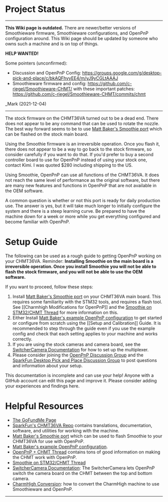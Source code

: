 # Project Status
___
**This Wiki page is outdated.** There are newer/better versions of Smoothieware firmware, Smoothieware configurations, and OpenPnP configuration around. This Wiki page should be updated by someone who owns such a machine and is on top of things. 

**HELP WANTED!**

Some pointers (unconfirmed):
- Discussion and OpenPnP Config:
  https://groups.google.com/g/desktop-pick-and-place/c/bkAQFhvyEE4/m/yJ9yCGLtAAAJ
- Smoothieware firmware and config:
  https://github.com/c-riegel/Smoothieware-CHMT/
  with these important patches:
  https://github.com/c-riegel/Smoothieware-CHMT/commits/chmt

_Mark (2021-12-04)
___


The stock firmware on the CHMT36VA turned out to be a dead end. There does not appear to be any command that can be used to rotate the nozzle. The best way forward seems to be to use [Matt Baker's Smoothie port](https://github.com/mattthebaker/Smoothieware-CHMT) which can be flashed on the stock main board.

Using the Smoothie firmware is an irreversible operation. Once you flash it, there does not appear to be a way to go back to the stock firmware, so consider carefully if you want to do that. If you'd prefer to buy a second controller board to use for OpenPnP instead of using your stock one, contact Kimi. I was quoted $280 including shipping to the US.

Using Smoothie, OpenPnP can use all functions of the CHMT36VA. It does not reach the same level of performance as the original software, but there are many new features and functions in OpenPnP that are not available in the OEM software.

A common question is whether or not this port is ready for daily production use. The answer is yes, but it will take much longer to initially configure the system and there is a steep learning curve. Be prepared to have the machine down for a week or more while you get everything configured and become familiar with OpenPnP.

# Setup Guide

The following can be used as a rough guide to getting OpenPnP working on your CHMT36VA. Reminder: **Installing Smoothie on the main board is a irreversible operation. Once you install Smoothie you will not be able to flash the stock firmware, and you will not be able to use the OEM software.**

If you want to proceed, follow these steps:

1. Install [Matt Baker's Smoothie port](https://github.com/mattthebaker/Smoothieware-CHMT) on your CHMT36VA main board. This requires some familiarity with the STM32 tools, and requires a flash tool. See [[Charmhigh Modifications for OpenPnP]] and the [Smoothie on STM32/CHMT Thread](https://groups.google.com/d/msg/desktop-pick-and-place/C-n9dksqhDQ/xZdmKPh3CAAJ) for more information on this.
2. Either Install [Matt Baker's example OpenPnP configuration](https://github.com/mattthebaker/openpnp-config-chmt) to get started or configure from scratch using the [[Setup and Calibration]] Guide. It is recommended to step through the guide even if you use the example config and check that each setting applies to your machine and works correctly.
3. If you are using the stock cameras and camera board, see the [SwitcherCamera Documentation](https://github.com/openpnp/openpnp/wiki/SwitcherCamera) for how to set up the multiplexer.
4. Please consider joining the [OpenPnP Discussion Group](http://groups.google.com/group/openpnp) and the [SparkFun Desktop Pick and Place Discussion Group](https://groups.google.com/forum/#!forum/desktop-pick-and-place) to post questions and information about your setup.

This documentation is incomplete and can use your help! Anyone with a GitHub account can edit this page and improve it. Please consider adding your experiences and findings here.

# Helpful Resources

* [The GoFundMe Page](https://www.gofundme.com/help-openpnp-grow)
* [SparkFun's CHMT36VA Repo](https://github.com/sparkfunX/Desktop-PickAndPlace-CHMT36VA) contains translations, documentation, software, and utilities for working with the machine.
* [Matt Baker's Smoothie port](https://github.com/mattthebaker/Smoothieware-CHMT) which can be used to flash Smoothie to your CHMT36VA for use with OpenPnP.
* [Matt Baker's example OpenPnP configuration](https://github.com/mattthebaker/openpnp-config-chmt).
* [OpenPnP + CHMT Thread](https://groups.google.com/forum/#!msg/desktop-pick-and-place/qaoGrnM7pPw/-2k-5FBHCAAJ) contains tons of good information on making the CHMT work with OpenPnP.
* [Smoothie on STM32/CHMT Thread](https://groups.google.com/d/msg/desktop-pick-and-place/C-n9dksqhDQ/xZdmKPh3CAAJ)
* [SwitcherCamera Documentation](https://github.com/openpnp/openpnp/wiki/SwitcherCamera): The SwitcherCamera lets OpenPnP switch the camera board on the CHMT between the top and bottom camera.
* [CharmHigh Conversion](https://github.com/openpnp/openpnp/wiki/Charmhigh-modifications-for-OpenPnP): how to convert the CharmHigh machine to use Smoothieware and OpenPnP.

---
